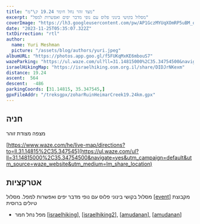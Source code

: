 ```yaml
---
title: "מצד זהר נחל חימר 19.24 ק\"מ"
excerpt: "מסלול בקושי בינוני פלוס עם נופי מדבר יפים ואפשרות למפל"
coverImage: "https://lh3.googleusercontent.com/pw/AP1GczMYUqXOmRP5uBM_qDvixwPzi1XwKy5wWr5L_1VNW_mJN2wu5VxIsZoi_NvL2CNWRgCXQj68wguOM6ygXXPKzjBvsnY6taa39seOcO3BCE4bLaqMYFV_=w1300-h630"
date: "2023-11-25T05:35:07.322Z"
txtDirrection: "rtl"
author:
  name: Yuri Meshman
  picture: "/assets/blog/authors/yuri.jpeg"
albumURL: "https://photos.app.goo.gl/f5FUKqMxKE6mbouS7"
wazeParking: "https://ul.waze.com/ul?ll=31.14815000%2C35.34754500&navigate=yes&utm_campaign=default&utm_source=waze_website&utm_medium=lm_share_location"
israelHikingMap: "https://israelhiking.osm.org.il/share/DIDJrNKexm"
distance: 19.24 
ascent:  564
descent:  -486
parkingCoords: [31.14815, 35.347545,]
gpxFileAddr: "/treksgpx/zoharRuinHeimarCreek19.24km.gpx"
---
```

## חניה
מצפה מצודת זוהר

[https://www.waze.com/he/live-map/directions?to=ll.31.14815%2C35.347545](https://ul.waze.com/ul?ll=31.14815000%2C35.34754500&navigate=yes&utm_campaign=default&utm_source=waze_website&utm_medium=lm_share_location)

## אטרקציות
מסלול בקושי בינוני פלוס עם נופי מדבר יפים ואפשרות למפל.
מסלול \[[event](https://fb.me/e/59Yxk1Ee4)\] מקבוצת טיולים ברוסית

- מפל נחל חמר \[[israelhiking](https://israelhiking.osm.org.il/poi/OSM/node_11705825053?language=he)\], \[[israelhiking2](https://israelhiking.osm.org.il/poi/OSM/node_2848325281?language=he)\], \[[amudanan](https://amudanan.co.il/#!wiki=P792495)\], \[[amudanan](https://amudanan.co.il/#!wiki=P921944)\]


